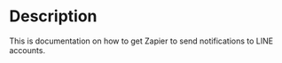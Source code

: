 Description
===========

This is documentation on how to get Zapier to send notifications to LINE accounts.
